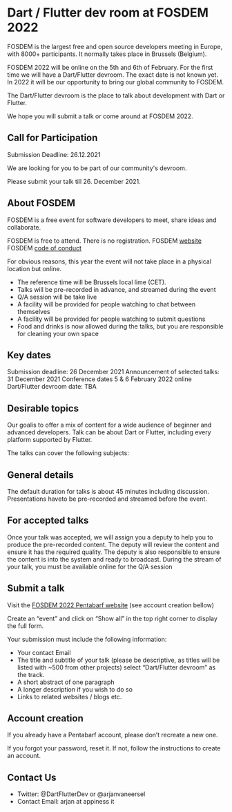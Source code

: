 # Dart / Flutter dev room at FOSDEM 2022

FOSDEM is the largest free and open source developers meeting in Europe, with 8000+ participants. It normally takes place in Brussels (Belgium).

FOSDEM 2022 will be online on the 5th and 6th of February. For the first time we will have a Dart/Flutter devroom. The exact date is not known yet. In 2022 it will be our opportunity to bring our global community to FOSDEM.

The Dart/Flutter devroom is the place to talk about development with Dart or Flutter.

We hope you will submit a talk or come around at FOSDEM 2022.

## Call for Participation

Submission Deadline: 26.12.2021

We are looking for you to be part of our community's devroom.

Please submit your talk till 26. December 2021.

## About FOSDEM

FOSDEM is a free event for software developers to meet, share ideas and collaborate.

FOSDEM is free to attend. There is no registration.
FOSDEM [website](https://fosdem.org/2022/)
FOSDEM [code of conduct](https://fosdem.org/2021/practical/conduct/)

For obvious reasons, this year the event will not take place in a physical location but online.

- The reference time will be Brussels local lime (CET).
- Talks will be pre-recorded in advance, and streamed during the event
- Q/A session will be take live
- A facility will be provided for people watching to chat between themselves
- A facility will be provided for people watching to submit questions
- Food and drinks is now allowed during the talks, but you are responsible for cleaning your own space

## Key dates

Submission deadline: 26 December 2021
Announcement of selected talks: 31 December 2021
Conference dates 5 & 6 February 2022 online
Dart/Flutter devroom date: TBA

## Desirable topics

Our goalis to offer a mix of content for a wide audience of beginner and advanced developers. Talk can be about Dart or Flutter, including every platform supported by Flutter.

The talks can cover the following subjects:

## General details

The default duration for talks is about 45 minutes including discussion.
Presentations haveto be pre-recorded and streamed before the event.

## For accepted talks

Once your talk was accepted, we will assign you a deputy to help you to produce the pre-recorded content. The deputy will review the content and ensure it has the required quality. The deputy is also responsible to ensure the content is into the system and ready to broadcast.
During the stream of your talk, you must be available online for the Q/A session

## Submit a talk

Visit the [FOSDEM 2022 Pentabarf website](https://penta.fosdem.org/submission) (see account creation bellow)

Create an “event” and click on “Show all” in the top right corner to display the full form.

Your submission must include the following information:
- Your contact Email
- The title and subtitle of your talk (please be descriptive, as titles will be listed with ~500 from other projects) select “Dart/Flutter devroom” as the track.
- A short abstract of one paragraph
- A longer description if you wish to do so
- Links to related websites / blogs etc.

## Account creation

If you already have a Pentabarf account, please don’t recreate a new one.

If you forgot your password, reset it. If not, follow the instructions to create an account.

## Contact Us

- Twitter: @DartFlutterDev or @arjanvaneersel
- Contact Email: arjan at appiness it
